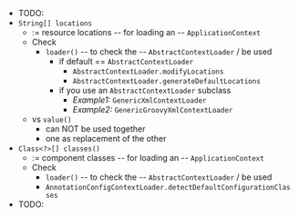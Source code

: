 * TODO:
* `String[] locations`
  * := resource locations -- for loading an -- `ApplicationContext`
  * Check 
    * `loader()` -- to check the -- `AbstractContextLoader` / be used
      * if default == `AbstractContextLoader` 
        * `AbstractContextLoader.modifyLocations`
        * `AbstractContextLoader.generateDefaultLocations`
      * if you use an `AbstractContextLoader` subclass
        * _Example1:_ `GenericXmlContextLoader`
        * _Example2:_ `GenericGroovyXmlContextLoader`
  * vs `value()`
    * can NOT be used together
    * one as replacement of the other
* `Class<?>[] classes()`
  * := component classes -- for loading an -- `ApplicationContext`
  * Check
    * `loader()` -- to check the -- `AbstractContextLoader` / be used
    * `AnnotationConfigContextLoader.detectDefaultConfigurationClasses`
* TODO: